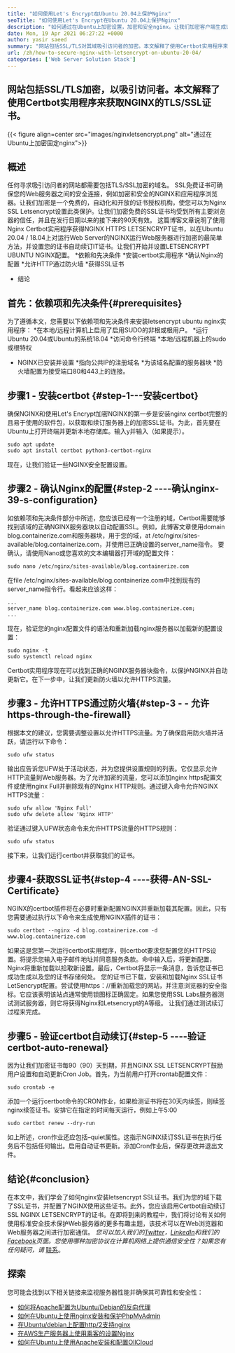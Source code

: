 ```yaml
---
title: "如何使用Let's Encrypt在Ubuntu 20.04上保护Nginx" 
seoTitle: "如何使用Let's Encrypt在Ubuntu 20.04上保护Nginx" 
description: "如何通过在Ubuntu上加密设置，加密和安全nginx。让我们加密客户端生成证书以自动配置nginx。" 
date: Mon, 19 Apr 2021 06:27:22 +0000
author: yasir saeed
summary: "网站包括SSL/TLS对其域吸引访问者的加密。本文解释了使用Certbot实用程序来获取NGINX的TLS/SSL证书。" 
url: /zh/how-to-secure-nginx-with-letsencrypt-on-ubuntu-20-04/
categories: ['Web Server Solution Stack']
---
```


## 网站包括SSL/TLS加密，以吸引访问者。本文解释了使用Certbot实用程序来获取NGINX的TLS/SSL证书。

{{< figure align=center src="images/nginxletsencrypt.png" alt="通过在Ubuntu上加密固定nginx">}}


## **概述**
任何寻求吸引访问者的网站都需要包括TLS/SSL加密的域名。 SSL免费证书可确保您的Web服务器之间的安全连接，例如加密和安全的NGINX和应用程序浏览器。让我们加密是一个免费的，自动化和开放的证书授权机构，使您可以为Nginx SSL Letsencrypt设置此类保护。让我们加密免费的SSL证书均受到所有主要浏览器的信任，并且在发行日期以来的接下来的90天有效。
这篇博客文章说明了使用Nginx Certbot实用程序获得NGINX HTTPS LETSENCRYPT证书，以在Ubuntu 20.04 / 18.04上对运行Web Server的NGINX运行Web服务器进行加密的最简单方法，并设置您的证书自动续订IT证书。让我们开始并设置LETSENCRYPT UBUNTU NGINX配置。
  *依赖和先决条件
  *安装certbot实用程序
  *确认Nginx的配置
  *允许HTTP通过防火墙
  *获得SSL证书
  * 结论

## 首先：依赖项和先决条件{#prerequisites}
为了遵循本文，您需要以下依赖项和先决条件来安装letsencrypt ubuntu nginx实用程序：
  *在本地/远程计算机上启用了启用SUDO的非根或根用户。
  *运行Ubuntu 20.04或Ubuntu的系统18.04
  *访问命令行终端
  *本地/远程机器上的sudo或根特权
  * NGINX已安装并设置
  *指向公共IP的注册域名
  *为该域名配置的服务器块
  *防火墙配置为接受端口80和443上的连接。

## 步骤1  - 安装certbot {#step-1---安装certbot}
确保NGINX和使用Let's Encrypt加密NGINX的第一步是安装nginx certbot完整的且易于使用的软件包，以获取和续订服务器上的加密SSL证书。为此，首先要在Ubuntu上打开终端并更新本地存储库。输入y并输入（如果提示）。
```
sudo apt update
sudo apt install certbot python3-certbot-nginx

```
现在，让我们验证一些NGINX安全配置设置。

## 步骤2  - 确认Nginx的配置{#step-2 ----确认nginx-39-s-configuration}
如依赖项和先决条件部分中所述，您应该已经有一个注册的域，Certbot需要能够找到该域的正确NGINX服务器块以自动配置SSL。例如，此博客文章使用domain blog.containerize.com和服务器块，用于您的域，at /etc/nginx/sites-available/blog.containerize.com，并使用已正确设置的server_name指令。
要确认，请使用Nano或您喜欢的文本编辑器打开域的配置文件：
```
sudo nano /etc/nginx/sites-available/blog.containerize.com

```
在file /etc/nginx/sites-available/blog.containerize.com中找到现有的server_name指令行。看起来应该这样：
```
...
server_name blog.containerize.com www.blog.containerize.com;
...
```
现在，验证您的nginx配置文件的语法和重新加载nginx服务器以加载新的配置设置：
```
sudo nginx -t
sudo systemctl reload nginx

```
Certbot实用程序现在可以找到正确的NGINX服务器块指令，以保护NGINX并自动更新它。在下一步中，让我们更新防火墙以允许HTTPS流量。

## 步骤3  - 允许HTTPS通过防火墙{#step-3  -   - 允许https-through-the-firewall}
根据本文的建议，您需要调整设置以允许HTTPS流量。为了确保启用防火墙并活跃，请运行以下命令：
```
sudo ufw status

```
输出应告诉您UFW处于活动状态，并为您提供设置规则的列表。它仅显示允许HTTP流量到Web服务器。为了允许加密的流量，您可以添加nginx https配置文件或使用nginx Full并删除现有的Nginx HTTP规则。通过键入命令允许NGINX HTTPS流量：
```
sudo ufw allow 'Nginx Full'
sudo ufw delete allow 'Nginx HTTP'

```
验证通过键入UFW状态命令来允许HTTPS流量的HTTPS规则：
```
sudo ufw status

```
接下来，让我们运行certbot并获取我们的证书。

## 步骤4-获取SSL证书{#step-4 ----获得-AN-SSL-Certificate}
NGINX的certbot插件将在必要时重新配置NGINX并重新加载其配置。因此，只有您需要通过执行以下命令来生成使用NGINX插件的证书：
```
sudo certbot --nginx -d blog.containerize.com -d www.blog.containerize.com

```
如果这是您第一次运行certbot实用程序，则certbot要求您配置您的HTTPS设置。将提示您输入电子邮件地址并同意服务条款。命中输入后，将更新配置，Nginx将重新加载以拾取新设置。最后，Certbot将显示一条消息，告诉您证书已成功生成以及您的证书存储何处。
您的证书已下载，安装和加载Nginx SSL证书LetSencrypt配置。尝试使用https：//重新加载您的网站，并注意浏览器的安全指标。它应该表明该站点通常使用锁图标正确固定。如果您使用SSL Labs服务器测试测试服务器，则它将获得Nginx和Letsencrypt的A等级。
让我们通过测试续订过程来完成。

## 步骤5  - 验证certbot自动续订{#step-5 ----验证certbot-auto-renewal}
因为让我们加密证书每90（90）天到期，并且NGINX SSL LETSENCRYPT鼓励用户设置和自动更新Cron Job。首先，为当前用户打开crontab配置文件：
```
sudo crontab -e
```
添加一个运行certbot命令的CRON作业，如果检测证书将在30天内续签，则续签nginx续签证书。安排它在指定的时间每天运行，例如上午5:00
```
sudo certbot renew --dry-run

```
如上所述，cron作业还应包括–quiet属性。这指示NGINX续订SSL证书在执行任务后不包括任何输出。启用自动证书更新。添加Cron作业后，保存更改并退出文件。

## 结论{#conclusion}
在本文中，我们学会了如何nginx安装letsencrypt SSL证书。我们为您的域下载了SSL证书，并配置了NGINX使用这些证书。此外，您应该启用Certbot自动续订SSL NGINX LETSENCRYPT的证书。在即将到来的教程中，我们将讨论有关如何使用标准安全技术保护Web服务器的更多有趣主题，该技术可以在Web浏览器和Web服务器之间进行加密通信。
_您可以加入我们的[Twitter][1]，[LinkedIn][2]和我们的[Facebook][3]页面。您使用哪种加密协议在计算机网络上提供通信安全性？如果您有任何疑问，请_ [联系][4]。

## 探索
您可能会找到以下相关链接来监视服务器性能并确保其可靠性和安全性：
  * [如何将Apache配置为Ubuntu/Debian的反向代理][5]
  * [如何在Ubuntu上使用nginx安装和保护PhpMyAdmin][6]
  * [在Ubuntu/debian上配置http/2支持nginx][7]
  * [在AWS生产服务器上使用乘客的设置Nginx][8]
  * [如何在Ubuntu上使用Apache安装和配置OllCloud][9]

  
[1]: https://twitter.com/containerize_co
[2]: https://www.linkedin.com/company/containerize/
[3]: http://facebook.com/containerize
[4]: mailto:yasir.saeed@aspose.com
[5]: https://blog.containerize.com/web-server-solution-stack/how-to-configure-apache-as-a-reverse-proxy-for-ubuntudebian/
[6]: https://blog.containerize.com/web-server-solution-stack/how-to-install-and-secure-phpmyadmin-with-nginx-on-ubuntu/
[7]: https://blog.containerize.com/web-server-solution-stack/how-to-configure-http2-support-in-nginx-on-ubuntudebian/
[8]: https://blog.containerize.com/web-server-solution-stack/how-to-setup-nginx-with-passenger-on-aws-production-server/
[9]: https://blog.containerize.com/backup-and-sync-software/how-to-install-and-configure-owncloud-with-apache-on-ubuntu/
